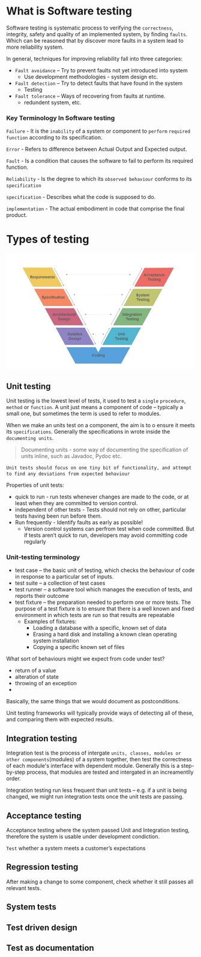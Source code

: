 # What is Software testing
Software testing is systematic process to verifying the `correctness`, integrity, safety and quality of an implemented system, by finding `faults`. Which can be reasoned that by discover more faults in a system lead to more reliability system.

In general, techniques for improving reliability fall into three categories:
* `Fault avoidance` – Try to prevent faults not yet introduced into system
  * Use development methodologies - system design etc.
* `Fault detection` – Try to detect faults that have found in the system
  * Testing
* `Fault tolerance` – Ways of recovering from faults at runtime.
  * redundent system, etc.

### Key Terminology In Software testing
`Failure` -  It is the `inability` of a system or component to `perform` `required` `function` according to its specification.

`Error` - Refers to difference between Actual Output and Expected output.

`Fault` - Is a condition that causes the software to fail to perform its required function.

`Reliability` - Is the degree to which its `observed behaviour` conforms to its `specification`

`specification` - Describes what the code is supposed to do.

`implementation` - The actual embodiment in code that comprise the final product.


# Types of testing
![V Model Testing](Assets/V-Model.jpg "V Model Testing")
## Unit testing
Unit testing is the lowest level of tests, it used to test a `single` `procedure`, `method` or `function`. A unit just means a component of code – typically a small one, but sometimes the term is used to refer to modules.

When we make an units test on a component, the aim is to o ensure it meets its `specifications`. Generally the specifications in wrote inside the `documenting units`.

> Documenting units - some way of documenting the specification of units inline, such as Javadoc, Pydoc etc.

    Unit tests should focus on one tiny bit of functionality, and attempt to find any deviations from expected behaviour

Properties of unit tests:
* quick to run - run tests whenever changes are made to the code, or at least when they are committed to version control.
* independent of other tests - Tests should not rely on other, particular tests having been run before them.
* Run frequently - Identify faults as early as possible!
  * Version control systems can perfrom test when code committed. But if tests aren’t quick to run, developers may avoid committing code regularly

### Unit-testing terminology
* test case – the basic unit of testing, which checks the behaviour of code in response to a particular set of inputs.
* test suite – a collection of test cases
* test runner – a software tool which manages the execution of tests, and reports their outcome
* test fixture – the preparation needed to perform one or more tests. The purpose of a test fixture is to ensure that there is a well known and fixed environment in which tests are run so that results are repeatable
  * Examples of fixtures:
    * Loading a database with a specific, known set of data
    * Erasing a hard disk and installing a known clean operating system installation
    * Copying a specific known set of files

What sort of behaviours might we expect from code under test?
* return of a value
* alteration of state
* throwing of an exception
* 
Basically, the same things that we would document as postconditions.

Unit testing frameworks will typically provide ways of detecting all of these, and comparing them with expected results.

## Integration testing
Integration test is the process of intergate `units, classes, modules or other components`(modules) of a system together, then test the correctness of each module's interface with dependent module. Generally this is a step-by-step process, that modules are tested and intergated in an increamentlly order. 

Integration testing run less frequent than unit tests – e.g. if a unit is being changed, we might run integration tests once the unit tests are passing.

## Acceptance testing
Acceptance testing where the system passed Unit and Integration testing, therefore the system is usable under development condiction.


`Test` whether a system meets a customer’s expectations

## Regression testing
After making a change to some component,  check whether it still passes all relevant tests.

## System tests

## Test driven design
## Test as documentation

